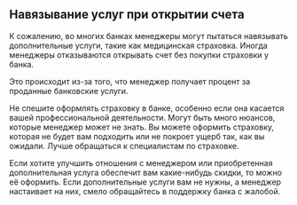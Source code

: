 ## Навязывание услуг при открытии счета

К сожалению, во многих банках менеджеры могут пытаться навязывать дополнительные услуги, такие как медицинская
страховка. Иногда менеджеры отказываются открывать счет без покупки страховки у банка.

Это происходит из-за того, что менеджер получает процент за проданные банковские услуги.

Не спешите оформлять страховку в банке, особенно если она касается вашей профессиональной деятельности. Могут быть
много нюансов, которые менеджер может не знать. Вы можете оформить страховку, которая не будет вам подходить или не
покроет ущерб так, как вы ожидали. Лучше обращаться к специалистам по страховке.

Если хотите улучшить отношения с менеджером или приобретенная дополнительная услуга обеспечит вам какие-нибудь скидки,
то можно её оформить. Если дополнительные услуги вам не нужны, а менеджер настаивает на них, смело обращайтесь в
поддержку банка с жалобой.
